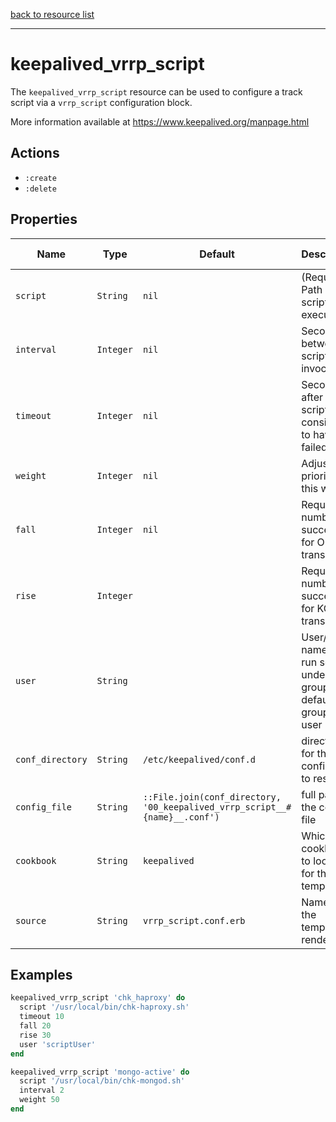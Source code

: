[back to resource list](https://github.com/sous-chefs/keepalived#resources)

---

# keepalived_vrrp_script

The `keepalived_vrrp_script` resource can be used to configure a track script via a `vrrp_script` configuration block.

More information available at <https://www.keepalived.org/manpage.html>

## Actions

- `:create`
- `:delete`

## Properties

| Name        | Type        |  Default | Description | Allowed Values |
------------- | ----------- | -------- | ----------- | -------------- |
| `script` | `String`       | `nil` | (Required) Path of the script to execute | |
| `interval` | `Integer`       | `nil` | Seconds between script invocations, | |
| `timeout` | `Integer`       | `nil` | Seconds after which script is considered to have failed | |
| `weight` | `Integer`       | `nil` | Adjust priority by this weight | -253..253 |
| `fall` | `Integer`       | `nil` | Required number of successes for OK transition  | |
| `rise` | `Integer`       | | Required number of successes for KO transition  | |
| `user` | `String`       | | User/group names to run script under, group default to group of user  | |
| `conf_directory` | `String` | `/etc/keepalived/conf.d` | directory for the config file to reside in | |
| `config_file` | `String` | `::File.join(conf_directory, '00_keepalived_vrrp_script__#{name}__.conf')` | full path to the config file | |
| `cookbook` | `String` | `keepalived` | Which cookbook to look in for the template | |
| `source` | `String` | `vrrp_script.conf.erb` | Name of the template to render | |

## Examples

```ruby
keepalived_vrrp_script 'chk_haproxy' do
  script '/usr/local/bin/chk-haproxy.sh'
  timeout 10
  fall 20
  rise 30
  user 'scriptUser'
end
```

```ruby
keepalived_vrrp_script 'mongo-active' do
  script '/usr/local/bin/chk-mongod.sh'
  interval 2
  weight 50
end
```
